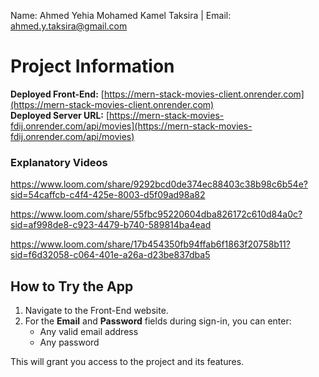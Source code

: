 Name: Ahmed Yehia Mohamed Kamel Taksira | Email: ahmed.y.taksira@gmail.com

# Project Information

**Deployed Front-End:** [https://mern-stack-movies-client.onrender.com](https://mern-stack-movies-client.onrender.com)  
**Deployed Server URL:** [https://mern-stack-movies-fdij.onrender.com/api/movies](https://mern-stack-movies-fdij.onrender.com/api/movies)  

### Explanatory Videos

https://www.loom.com/share/9292bcd0de374ec88403c38b98c6b54e?sid=54caffcb-c4f4-425e-8003-d5f09ad98a82

https://www.loom.com/share/55fbc95220604dba826172c610d84a0c?sid=af998de8-c923-4479-b740-589814ba4ead

https://www.loom.com/share/17b454350fb94ffab6f1863f20758b11?sid=f6d32058-c064-401e-a26a-d23be837dba5

## How to Try the App

1. Navigate to the Front-End website.  
2. For the **Email** and **Password** fields during sign-in, you can enter:  
   - Any valid email address  
   - Any password  

This will grant you access to the project and its features.

